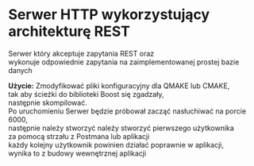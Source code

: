 <h1>Serwer HTTP wykorzystujący architekturę REST</h1>
<p>Serwer który akceptuje zapytania REST oraz<br>
wykonuje odpowiednie zapytania na zaimplementowanej prostej bazie danych</p>
<b>Użycie:</b>
Zmodyfikować pliki konfiguracyjny dla QMAKE lub CMAKE,<br>
tak aby ścieżki do biblioteki Boost się zgadzały,<br>
następnie skompilować.<br>
Po uruchomieniu Serwer będzie próbował zacząć nasłuchiwać na porcie 6000,<br>
następnie należy stworzyć należy stworzyć pierwszego użytkownika<br>
za pomocą strzału z Postmana lub aplikacji<br>
każdy kolejny użytkownik powinien działać poprawnie w aplikacji,<br>
wynika to z budowy wewnętrznej aplikacji<br>

